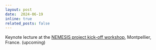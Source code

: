 ```yaml
---
layout: post
date:  2024-06-19
inline: true
related_posts: false
---
```


Keynote lecture at the [NEMESIS project kick-off workshop](https://erc-nemesis.eu/events/workshop-montpellier/#), Montpellier, France. (upcoming)
 
 